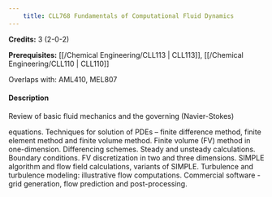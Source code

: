 ```yaml
---
    title: CLL768 Fundamentals of Computational Fluid Dynamics
---
```

**Credits:** 3 (2-0-2)



**Prerequisites:** [[/Chemical Engineering/CLL113 | CLL113]], [[/Chemical Engineering/CLL110 | CLL110]]

Overlaps with: AML410, MEL807

#### Description 
Review of basic fluid mechanics and the governing (Navier-Stokes)

equations. Techniques for solution of PDEs – finite difference method, finite element method and finite volume method. Finite volume (FV) method in one-dimension. Differencing schemes. Steady and unsteady calculations. Boundary conditions. FV discretization in two and three dimensions. SIMPLE algorithm and flow field calculations, variants of SIMPLE. Turbulence and turbulence modeling: illustrative flow computations. Commercial software - grid generation, flow prediction and post-processing.
